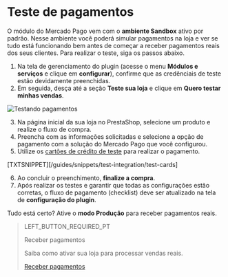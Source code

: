 # Teste de pagamentos

O módulo do Mercado Pago vem com o **ambiente Sandbox** ativo por padrão. Nesse ambiente você poderá simular pagamentos na loja e ver se tudo está funcionando bem antes de começar a receber pagamentos reais dos seus clientes. Para realizar o teste, siga os passos abaixo.

1. Na tela de gerenciamento do plugin (acesse o menu **Módulos e serviços** e clique em **configurar**), confirme que as credênciais de teste estão devidamente preenchidas.
2. Em seguida, desça até a seção **Teste sua loja** e clique em **Quero testar minhas vendas**.

![Testando pagamentos](/images/prestashop/teste_pagto_pt.png)

3. Na página inicial da sua loja no PrestaShop, selecione um produto e realize o fluxo de compra.
4. Preencha com as informações solicitadas e selecione a opção de pagamento com a solução do Mercado Pago que você configurou.
5. Utilize os [cartões de crédito de teste](https://www.mercadopago.[FAKER][URL][DOMAIN]/developers/pt/guides/resources/localization/local-cards) para realizar o pagamento.

[TXTSNIPPET][/guides/snippets/test-integration/test-cards]

6. Ao concluir o preenchimento, **finalize a compra**.
7. Após realizar os testes e garantir que todas as configurações estão corretas, o fluxo de pagamento (checklist) deve ser atualizado na tela de **configuração do plugin**.

Tudo está certo? Ative o **modo Produção** para receber pagamentos reais.

> LEFT_BUTTON_REQUIRED_PT
>
> Receber pagamentos
>
> Saiba como ativar sua loja para processar vendas reais.
>
> [Receber pagamentos](https://www.mercadopago[FAKER][URL][DOMAIN]/developers/pt/guides/plugins/prestashop/receive-payments)